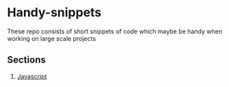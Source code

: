 # Handy-snippets
These repo consists of short snippets of code which maybe be handy when working on large scale projects

## Sections

1. [Javascript](/javascript)

